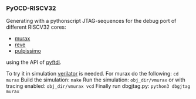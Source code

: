 ### PyOCD-RISCV32

Generating with a pythonscript JTAG-sequences for the
debug port of different RISCV32 cores:
- [murax](https://github.com/SpinalHDL/VexRiscv)
- [reve](https://github.com/atthecodeface/cdl_hardware)
- [pulpissimo](https://github.com/pulp-platform/pulpissimo)

using the API of [pyftdi](https://github.com/eblot/pyftdi).

To try it in simulation [verilator](https://www.veripool.org/wiki/verilator) is needed.
For murax do the following:
`cd murax`
Build the simulation:
`make`
Run the simulation:
`obj_dir/vmurax` 
or with tracing enabled:
`obj_dir/vmurax vcd`
Finally run dbgjtag.py:
`python3 dbgjtag murax`